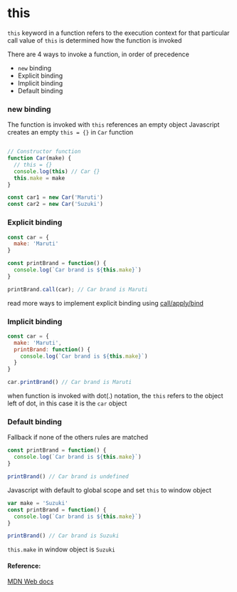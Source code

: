 # this

`this` keyword in a function refers to the execution context for that particular call
value of `this` is determined how the function is invoked

There are 4 ways to invoke a function, in order of precedence

- `new` binding
- Explicit binding
- Implicit binding
- Default binding

### new binding

The function is invoked with `this` references an empty object
Javascript creates an empty `this = {}` in `Car` function

```js

// Constructor function
function Car(make) {
  // this = {}
  console.log(this) // Car {}
  this.make = make
}

const car1 = new Car('Maruti')
const car2 = new Car('Suzuki')
```
### Explicit binding

```js
const car = {
  make: 'Maruti'
}

const printBrand = function() {
  console.log(`Car brand is ${this.make}`)
}

printBrand.call(car); // Car brand is Maruti
```

read more ways to implement explicit binding using [call/apply/bind](/guide/callapply)

### Implicit binding

```js
const car = {
  make: 'Maruti',
  printBrand: function() {
    console.log(`Car brand is ${this.make}`)
  }
}

car.printBrand() // Car brand is Maruti
```

when function is invoked with dot(.) notation, the `this` refers to the object left of dot, in this case it is the `car` object

### Default binding

Fallback if none of the others rules are matched

```js
const printBrand = function() {
  console.log(`Car brand is ${this.make}`)
}

printBrand() // Car brand is undefined 
```

Javascript with default to global scope and set `this` to window object

```js
var make = 'Suzuki'
const printBrand = function() {
  console.log(`Car brand is ${this.make}`)
}

printBrand() // Car brand is Suzuki  
```
`this.make` in window object is `Suzuki`


#### Reference: 

[MDN Web docs](https://developer.mozilla.org/en-US/docs/Web/JavaScript/Reference/Operators/this)